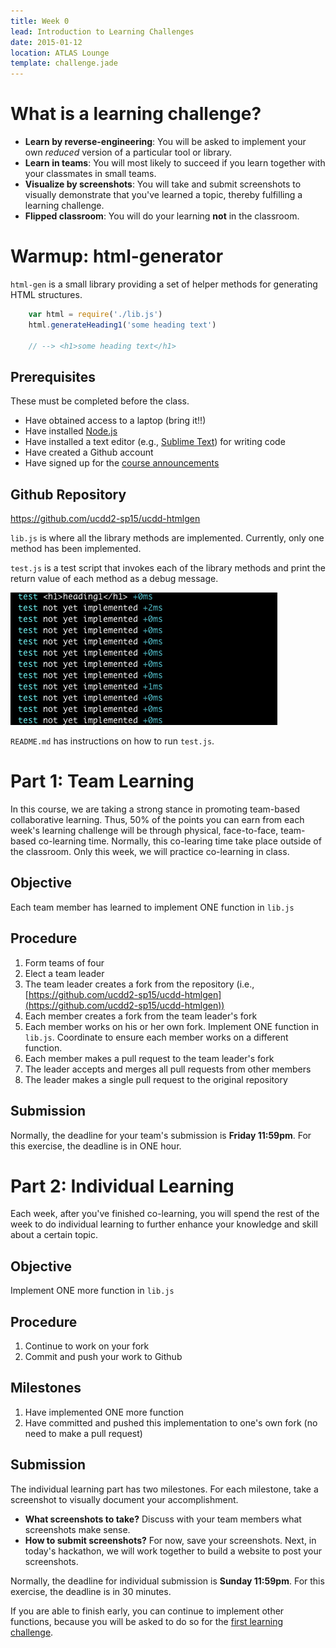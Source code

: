```yaml
---
title: Week 0
lead: Introduction to Learning Challenges
date: 2015-01-12
location: ATLAS Lounge
template: challenge.jade
---
```


# What is a learning challenge?

* __Learn by reverse-engineering__: You will be asked to implement your own _reduced_ version of a particular tool or library.
* __Learn in teams__: You will most likely to succeed if you learn together with your classmates in small teams. 
* __Visualize by screenshots__: You will take and submit screenshots to visually demonstrate that you've learned a topic, thereby fulfilling a learning challenge.
* __Flipped classroom__: You will do your learning __not__ in the classroom.

# Warmup: html-generator

<code>html-gen</code> is a small library providing a set of helper methods for generating HTML structures.

```javascript
	var html = require('./lib.js')
	html.generateHeading1('some heading text')
	
	// --> <h1>some heading text</h1>
```

## Prerequisites

These must be completed before the class.

* Have obtained access to a laptop (bring it!!)
* Have installed [Node.js](http://nodejs.org/)
* Have installed a text editor (e.g., [Sublime Text](http://www.sublimetext.com/)) for writing code
* Have created a Github account
* Have signed up for the [course announcements](https://github.com/ucdd2-sp15/announcements)

## Github Repository

<a href="https://github.com/ucdd2-sp15/ucdd-htmlgen" class="btn btn-info">https://github.com/ucdd2-sp15/ucdd-htmlgen</a>

<code>lib.js</code> is where all the library methods are implemented. Currently, only one method has been implemented.

<code>test.js</code> is a test script that invokes each of the library methods and print the return value of each method as a debug message.

![screen](screen.png)

<code>README.md</code> has instructions on how to run <code>test.js</code>.

# Part 1: Team Learning

In this course, we are taking a strong stance in promoting team-based collaborative learning. Thus, 50% of the points you can earn from each week's learning challenge will be through physical, face-to-face, team-based co-learning time. Normally, this co-learing time take place outside of the classroom. Only this week, we will practice co-learning in class.

## Objective

Each team member has learned to implement ONE function in <code>lib.js</code>

## Procedure

1. Form teams of four
1. Elect a team leader
1. The team leader creates a fork from the repository (i.e., [https://github.com/ucdd2-sp15/ucdd-htmlgen](https://github.com/ucdd2-sp15/ucdd-htmlgen))
1. Each member creates a fork from the team leader's fork
1. Each member works on his or her own fork. Implement ONE function in <code>lib.js</code>. Coordinate to ensure each member works on a different function.
1. Each member makes a pull request to the team leader's fork
1. The leader accepts and merges all pull requests from other members
1. The leader makes a single pull request to the original repository

## Submission

Normally, the deadline for your team's submission is __Friday 11:59pm__. For this exercise, the deadline is in ONE hour.

# Part 2: Individual Learning

Each week, after you've finished co-learning, you will spend the rest of the week to do individual learning to further enhance your knowledge and skill about a certain topic.

## Objective 
Implement ONE more function in <code>lib.js</code>

## Procedure

1. Continue to work on your fork
2. Commit and push your work to Github

## Milestones

1. Have implemented ONE more function
2. Have committed and pushed this implementation to one's own fork (no need to make a pull request)

## Submission

The individual learning part has two milestones. For each milestone, take a screenshot to visually document your accomplishment.

* __What screenshots to take?__ Discuss with your team members what screenshots make sense.
* __How to submit screenshots?__ For now, save your screenshots. Next, in today's hackathon, we will work together to build a website to post your screenshots.

Normally, the deadline for individual submission is __Sunday 11:59pm__. For this exercise, the deadline is in 30 minutes.

If you are able to finish early, you can continue to implement other functions, because you will be asked to do so for the [first learning challenge](../1).